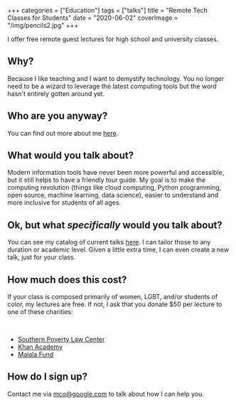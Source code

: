 +++
categories = ["Education"]
tags = ["talks"]
title = "Remote Tech Classes for Students"
date = "2020-06-02"
coverImage = "/img/pencils2.jpg"
+++

I offer free remote guest lectures for high school and university classes.

<!--more-->

## Why?

Because I like teaching and I want to demystify technology. You no longer need to be a wizard to leverage the latest computing tools but the word hasn't entirely gotten around yet.

## Who are you anyway?

You can find out more about me [here](/about).

## What would you talk about?

Modern information tools have never been more powerful and accessible, but it still helps to have a friendly tour guide. My goal is to make the computing revolution (things like cloud computing, Python programming, open source, machine learning, data science), easier to understand and more inclusive for students of all ages.

## Ok, but what *specifically* would you talk about?

You can see my catalog of current talks [here](/my-talks). I can tailor those to any duration or academic level. Given a little extra time, I can even create a new talk, just for your class.

## How much does this cost?

If your class is composed primarily of women, LGBT, and/or students of color, my lectures are free. If not, I ask that you donate $50 per lecture to one of these charities:

<br>

* [Southern Poverty Law Center](https://www.splcenter.org/)
* [Khan Academy](https://www.khanacademy.org/)
* [Malala Fund](https://malala.org/)

## How do I sign up?

Contact me via [mco@google.com](mailto:mco@google.com) to talk about how I can help you. 
